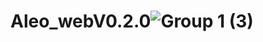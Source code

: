 # Aleo_webV0.2.0![Group 1 (3)](https://user-images.githubusercontent.com/109035197/219979369-f748d5dc-0b11-4e28-9ef2-d480f577dd85.png)
